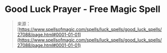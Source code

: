 <!--yml
category: 未分类
date: 2024-06-12 19:15:46
-->

# Good Luck Prayer - Free Magic Spell

> 来源：[https://www.spellsofmagic.com/spells/luck_spells/good_luck_spells/27088/page.html#0001-01-01](https://www.spellsofmagic.com/spells/luck_spells/good_luck_spells/27088/page.html#0001-01-01)